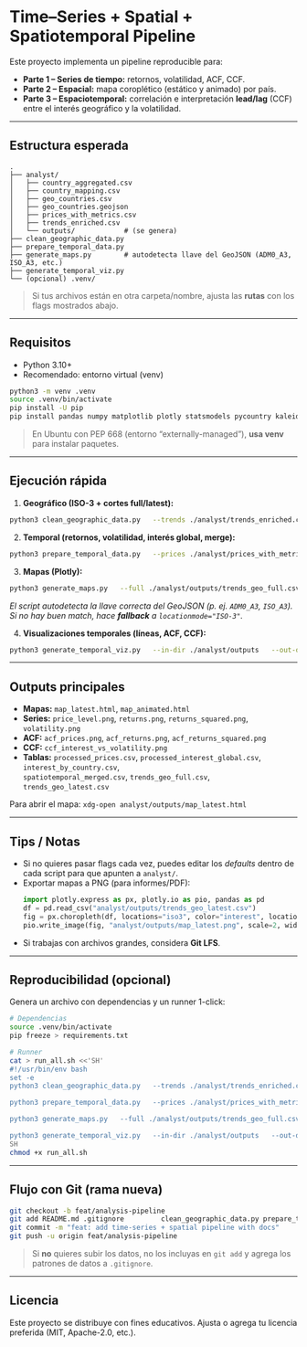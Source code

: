 # Time–Series + Spatial + Spatiotemporal Pipeline

Este proyecto implementa un pipeline reproducible para:
- **Parte 1 – Series de tiempo:** retornos, volatilidad, ACF, CCF.
- **Parte 2 – Espacial:** mapa coroplético (estático y animado) por país.
- **Parte 3 – Espaciotemporal:** correlación e interpretación **lead/lag** (CCF) entre el interés geográfico y la volatilidad.

---

## Estructura esperada
```
.
├── analyst/
│   ├── country_aggregated.csv
│   ├── country_mapping.csv
│   ├── geo_countries.csv
│   ├── geo_countries.geojson
│   ├── prices_with_metrics.csv
│   ├── trends_enriched.csv
│   └── outputs/            # (se genera)
├── clean_geographic_data.py
├── prepare_temporal_data.py
├── generate_maps.py        # autodetecta llave del GeoJSON (ADM0_A3, ISO_A3, etc.)
├── generate_temporal_viz.py
└── (opcional) .venv/
```

> Si tus archivos están en otra carpeta/nombre, ajusta las **rutas** con los flags mostrados abajo.

---

## Requisitos
- Python 3.10+
- Recomendado: entorno virtual (venv)

```bash
python3 -m venv .venv
source .venv/bin/activate
pip install -U pip
pip install pandas numpy matplotlib plotly statsmodels pycountry kaleido
```

> En Ubuntu con PEP 668 (entorno “externally-managed”), **usa venv** para instalar paquetes.

---

## Ejecución rápida

1) **Geográfico (ISO-3 + cortes full/latest):**
```bash
python3 clean_geographic_data.py   --trends ./analyst/trends_enriched.csv   --mapping ./analyst/country_mapping.csv   --out-full ./analyst/outputs/trends_geo_full.csv   --out-latest ./analyst/outputs/trends_geo_latest.csv
```

2) **Temporal (retornos, volatilidad, interés global, merge):**
```bash
python3 prepare_temporal_data.py   --prices ./analyst/prices_with_metrics.csv   --trends ./analyst/trends_enriched.csv   --out-dir ./analyst/outputs
```

3) **Mapas (Plotly):**
```bash
python3 generate_maps.py   --full ./analyst/outputs/trends_geo_full.csv   --latest ./analyst/outputs/trends_geo_latest.csv   --geojson ./analyst/geo_countries.geojson   --out-map ./analyst/outputs/map_latest.html   --out-anim ./analyst/outputs/map_animated.html
```
*El script autodetecta la llave correcta del GeoJSON (p. ej. `ADM0_A3`, `ISO_A3`). Si no hay buen match, hace **fallback** a `locationmode="ISO-3"`.*

4) **Visualizaciones temporales (líneas, ACF, CCF):**
```bash
python3 generate_temporal_viz.py   --in-dir ./analyst/outputs   --out-dir ./analyst/outputs   --acf-lags 40
```

---

## Outputs principales
- **Mapas:** `map_latest.html`, `map_animated.html`
- **Series:** `price_level.png`, `returns.png`, `returns_squared.png`, `volatility.png`
- **ACF:** `acf_prices.png`, `acf_returns.png`, `acf_returns_squared.png`
- **CCF:** `ccf_interest_vs_volatility.png`
- **Tablas:** `processed_prices.csv`, `processed_interest_global.csv`, `interest_by_country.csv`,  
  `spatiotemporal_merged.csv`, `trends_geo_full.csv`, `trends_geo_latest.csv`

Para abrir el mapa: `xdg-open analyst/outputs/map_latest.html`

---

## Tips / Notas
- Si no quieres pasar flags cada vez, puedes editar los *defaults* dentro de cada script para que apunten a `analyst/`.
- Exportar mapas a PNG (para informes/PDF):
  ```python
  import plotly.express as px, plotly.io as pio, pandas as pd
  df = pd.read_csv("analyst/outputs/trends_geo_latest.csv")
  fig = px.choropleth(df, locations="iso3", color="interest", locationmode="ISO-3", color_continuous_scale="Plasma")
  pio.write_image(fig, "analyst/outputs/map_latest.png", scale=2, width=1400, height=700)
  ```
- Si trabajas con archivos grandes, considera **Git LFS**.

---

## Reproducibilidad (opcional)
Genera un archivo con dependencias y un runner 1-click:

```bash
# Dependencias
source .venv/bin/activate
pip freeze > requirements.txt

# Runner
cat > run_all.sh <<'SH'
#!/usr/bin/env bash
set -e
python3 clean_geographic_data.py   --trends ./analyst/trends_enriched.csv   --mapping ./analyst/country_mapping.csv   --out-full ./analyst/outputs/trends_geo_full.csv   --out-latest ./analyst/outputs/trends_geo_latest.csv

python3 prepare_temporal_data.py   --prices ./analyst/prices_with_metrics.csv   --trends ./analyst/trends_enriched.csv   --out-dir ./analyst/outputs

python3 generate_maps.py   --full ./analyst/outputs/trends_geo_full.csv   --latest ./analyst/outputs/trends_geo_latest.csv   --out-map ./analyst/outputs/map_latest.html   --out-anim ./analyst/outputs/map_animated.html

python3 generate_temporal_viz.py   --in-dir ./analyst/outputs   --out-dir ./analyst/outputs   --acf-lags 40
SH
chmod +x run_all.sh
```

---

## Flujo con Git (rama nueva)
```bash
git checkout -b feat/analysis-pipeline
git add README.md .gitignore         clean_geographic_data.py prepare_temporal_data.py generate_maps.py generate_temporal_viz.py         analyst/*.csv analyst/*.geojson
git commit -m "feat: add time-series + spatial pipeline with docs"
git push -u origin feat/analysis-pipeline
```
> Si **no** quieres subir los datos, no los incluyas en `git add` y agrega los patrones de datos a `.gitignore`.

---

## Licencia
Este proyecto se distribuye con fines educativos. Ajusta o agrega tu licencia preferida (MIT, Apache-2.0, etc.).
